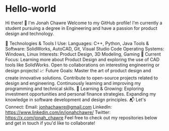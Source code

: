 # Hello-world
Hi there! 👋 I'm Jonah Chawre
Welcome to my GitHub profile! I'm currently a student pursuing a degree in Engineering and have a passion for product design and technology.

🔧 Technologies & Tools I Use:
Languages: C++, Python, Java
Tools & Software: SolidWorks, AutoCAD, Git, Visual Studio Code
Operating Systems: Windows, Linux
Interests: Product Design, 3D Modeling, Gaming
🚀 Current Focus:
Learning more about Product Design and exploring the use of CAD tools like SolidWorks.
Open to collaborations on interesting engineering or design projects!
📈 Future Goals:
Master the art of product design and create innovative solutions.
Contribute to open-source projects related to design and engineering.
Continuously learning and improving my programming and technical skills.
🌱 Learning & Growing:
Exploring investment opportunities and personal finance strategies.
Expanding my knowledge in software development and design principles.
📬 Let's Connect:
Email: jonhachawre@gmail.com
LinkedIn: https://www.linkedin.com/in/jonahchawre/
Twitter: https://x.com/jonah_chawre
Feel free to check out my repositories below and get in touch if you'd like to collaborate!
